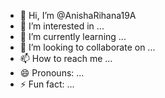 - 👋 Hi, I’m @AnishaRihana19A
- 👀 I’m interested in ...
- 🌱 I’m currently learning ...
- 💞️ I’m looking to collaborate on ...
- 📫 How to reach me ...
- 😄 Pronouns: ...
- ⚡ Fun fact: ...

<!---
AnishaRihana19A/AnishaRihana19A is a ✨ special ✨ repository because its `README.md` (this file) appears on your GitHub profile.
You can click the Preview link to take a look at your changes.
--->
